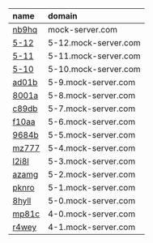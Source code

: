 name  | domain
:-----|:-------------------
[nb9hq](https://s3.console.aws.amazon.com/s3/buckets/aws-website-mockserver-nb9hq/?region=us-east-1) | mock-server.com
[5-12](https://s3.console.aws.amazon.com/s3/buckets/aws-website-mockserver-5-12/?region=eu-west-2) | 5-12.mock-server.com
[5-11](https://s3.console.aws.amazon.com/s3/buckets/aws-website-mockserver-5-11/?region=eu-west-2) | 5-11.mock-server.com
[5-10](https://s3.console.aws.amazon.com/s3/buckets/aws-website-mockserver-5-10/?region=eu-west-2) | 5-10.mock-server.com
[ad01b](https://s3.console.aws.amazon.com/s3/buckets/aws-website-mockserver--ad01b/?region=eu-west-2) | 5-9.mock-server.com
[8001a](https://s3.console.aws.amazon.com/s3/buckets/aws-website-mockserver--8001a/?region=eu-west-2) | 5-8.mock-server.com
[c89db](https://s3.console.aws.amazon.com/s3/buckets/aws-website-mockserver--c89db/?region=eu-west-2) | 5-7.mock-server.com
[f10aa](https://s3.console.aws.amazon.com/s3/buckets/aws-website-mockserver----f10aa/?region=eu-west-2) | 5-6.mock-server.com
[9684b](https://s3.console.aws.amazon.com/s3/buckets/aws-website-mockserver----9684b/?region=us-east-1) | 5-5.mock-server.com
[mz777](https://s3.console.aws.amazon.com/s3/buckets/aws-website-mockserver----mz777/?region=us-east-1) | 5-4.mock-server.com
[l2i8l](https://s3.console.aws.amazon.com/s3/buckets/aws-website-mockserver----l2i8l/?region=us-east-1) | 5-3.mock-server.com
[azamg](https://s3.console.aws.amazon.com/s3/buckets/aws-website-mockserver----azamg/?region=us-east-1) | 5-2.mock-server.com
[pknro](https://s3.console.aws.amazon.com/s3/buckets/aws-website-mockserver----pknro/?region=us-east-1) | 5-1.mock-server.com
[8hyll](https://s3.console.aws.amazon.com/s3/buckets/aws-website-mockserver--8hyll/?region=us-east-1) | 5-0.mock-server.com
[mp81c](https://s3.console.aws.amazon.com/s3/buckets/aws-website-mockserver--mp81c/?region=us-east-1) | 4-0.mock-server.com
[r4wey](https://s3.console.aws.amazon.com/s3/buckets/aws-website-mockserver--r4wey/?region=us-east-1) | 4-1.mock-server.com
